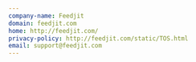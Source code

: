 ```yaml
---
company-name: Feedjit
domain: feedjit.com
home: http://feedjit.com/
privacy-policy: http://feedjit.com/static/TOS.html
email: support@feedjit.com
---
```




